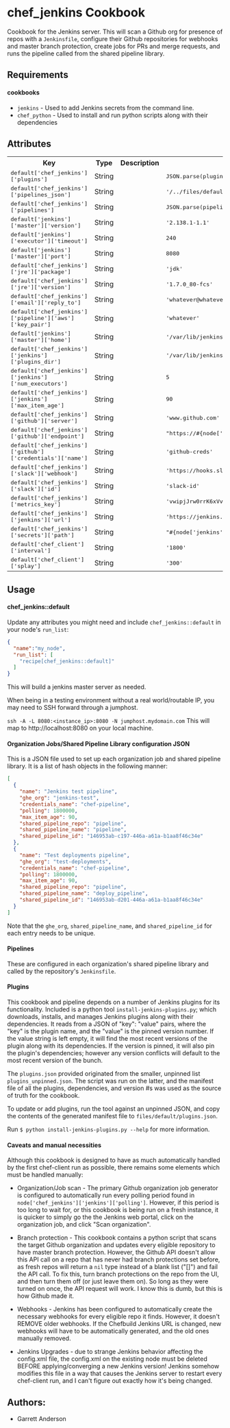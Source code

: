 chef_jenkins Cookbook
====================
Cookbook for the Jenkins server.  This will scan a Github org for presence of repos with a `Jenkinsfile`, configure their Github repositories for webhooks and master branch protection, create jobs for PRs and merge requests, and runs the pipeline called from the shared pipeline library.

Requirements
------------

#### cookbooks
- `jenkins` - Used to add Jenkins secrets from the command line.
- `chef_python` - Used to install and run python scripts along with their dependencies

## Attributes
<table>
  <tr>
    <th>Key</th>
    <th>Type</th>
    <th>Description</th>
    <th>Default</th>
  </tr>
  <tr>
    <td><tt>default['chef_jenkins']['plugins']</tt></td>
    <td>String</td>
    <td></td>
    <td><tt>JSON.parse(plugins_json)</tt></td>
  </tr>
  <tr>
    <td><tt>default['chef_jenkins']['pipelines_json']</tt></td>
    <td>String</td>
    <td></td>
    <td><tt>'/../files/default/pipelines.json'</tt></td>
  </tr>
  <tr>
    <td><tt>default['chef_jenkins']['pipelines']</tt></td>
    <td>String</td>
    <td></td>
    <td><tt>JSON.parse(pipelines_json)</tt></td>
  </tr>
  <tr>
    <td><tt>default['jenkins']['master']['version']</tt></td>
    <td>String</td>
    <td></td>
    <td><tt>'2.138.1-1.1'</tt></td>
  </tr>
  <tr>
    <td><tt>default['jenkins']['executor']['timeout']</tt></td>
    <td>String</td>
    <td></td>
    <td><tt>240</tt></td>
  </tr>
  <tr>
    <td><tt>default['jenkins']['master']['port']</tt></td>
    <td>String</td>
    <td></td>
    <td><tt>8080</tt></td>
  </tr>
  <tr>
    <td><tt>default['chef_jenkins']['jre']['package']</tt></td>
    <td>String</td>
    <td></td>
    <td><tt>'jdk'</tt></td>
  </tr>
  <tr>
    <td><tt>default['chef_jenkins']['jre']['version']</tt></td>
    <td>String</td>
    <td></td>
    <td><tt>'1.7.0_80-fcs'</tt></td>
  </tr>
  <tr>
    <td><tt>default['chef_jenkins']['email']['reply_to']</tt></td>
    <td>String</td>
    <td></td>
    <td><tt>'whatever@whatever.com'</tt></td>
  </tr>
  <tr>
    <td><tt>default['chef_jenkins']['pipeline']['aws']['key_pair']</tt></td>
    <td>String</td>
    <td></td>
    <td><tt>'whatever'</tt></td>
  </tr>
  <tr>
    <td><tt>default['jenkins']['master']['home']</tt></td>
    <td>String</td>
    <td></td>
    <td><tt>'/var/lib/jenkins'</tt></td>
  </tr>
  <tr>
    <td><tt>default['chef_jenkins']['jenkins']['plugins_dir']</tt></td>
    <td>String</td>
    <td></td>
    <td><tt>'/var/lib/jenkins/plugins'</tt></td>
  </tr>
  <tr>
    <td><tt>default['chef_jenkins']['jenkins']['num_executors']</tt></td>
    <td>String</td>
    <td></td>
    <td><tt>5</tt></td>
  </tr>
  <tr>
    <td><tt>default['chef_jenkins']['jenkins']['max_item_age']</tt></td>
    <td>String</td>
    <td></td>
    <td><tt>90</tt></td>
  </tr>
  <tr>
    <td><tt>default['chef_jenkins']['github']['server']</tt></td>
    <td>String</td>
    <td></td>
    <td><tt>'www.github.com'</tt></td>
  </tr>
  <tr>
    <td><tt>default['chef_jenkins']['github']['endpoint']</tt></td>
    <td>String</td>
    <td></td>
    <td><tt>"https://#{node['chef_jenkins']['github']['server']}/api/v3"</tt></td>
  </tr>
  <tr>
    <td><tt>default['chef_jenkins']['github']['credentials']['name']</tt></td>
    <td>String</td>
    <td></td>
    <td><tt>'github-creds'</tt></td>
  </tr>
  <tr>
    <td><tt>default['chef_jenkins']['slack']['webhook']</tt></td>
    <td>String</td>
    <td></td>
    <td><tt>'https://hooks.slack.com/services/ABCD1234'</tt></td>
  </tr>
  <tr>
    <td><tt>default['chef_jenkins']['slack']['id']</tt></td>
    <td>String</td>
    <td></td>
    <td><tt>'slack-id'</tt></td>
  </tr>
  <tr>
    <td><tt>default['chef_jenkins']['metrics_key']</tt></td>
    <td>String</td>
    <td></td>
    <td><tt>'vwipjJrw0rrK6xVvLutC8jUqw9JEHZepwbRuyIZRCkLLPsSiR9XR3u4BnHpU9v2W'</tt></td>
  </tr>
  <tr>
    <td><tt>default['chef_jenkins']['jenkins']['url']</tt></td>
    <td>String</td>
    <td></td>
    <td><tt>'https://jenkins.myserver.com/'</tt></td>
  </tr>
  <tr>
    <td><tt>default['chef_jenkins']['secrets']['path']</tt></td>
    <td>String</td>
    <td></td>
    <td><tt>"#{node['jenkins']['master']['home']}/.secrets"</tt></td>
  </tr>
  <tr>
    <td><tt>default['chef_client']['interval']</tt></td>
    <td>String</td>
    <td></td>
    <td><tt>'1800'</tt></td>
  </tr>
  <tr>
    <td><tt>default['chef_client']['splay']</tt></td>
    <td>String</td>
    <td></td>
    <td><tt>'300'</tt></td>
  </tr>
</table>

Usage
-----
#### chef_jenkins::default

Update any attributes you might need and include `chef_jenkins::default` in your node's `run_list`:

```json
{
  "name":"my_node",
  "run_list": [
    "recipe[chef_jenkins::default]"
  ]
}
```

This will build a jenkins master server as needed.  

When being in a testing environment without a real world/routable IP, you may need to SSH forward through a jumphost.

`ssh -A -L 8080:<instance_ip>:8080 -N jumphost.mydomain.com`
This will map to http://localhost:8080 on your local machine.

#### Organization Jobs/Shared Pipeline Library configuration JSON
This is a JSON file used to set up each organization job and shared pipeline library.  It is a list of hash objects in the following manner:
```json
[
  {
    "name": "Jenkins test pipeline",
    "ghe_org": "jenkins-test",
    "credentials_name": "chef-pipeline",
    "polling": 1800000,
    "max_item_age": 90,
    "shared_pipeline_repo": "pipeline",
    "shared_pipeline_name": "pipeline",
    "shared_pipeline_id": "146953ab-c197-446a-a61a-b1aa8f46c34e"
  },
  {
    "name": "Test deployments pipeline",
    "ghe_org": "test-deployments",
    "credentials_name": "chef-pipeline",
    "polling": 1800000,
    "max_item_age": 90,
    "shared_pipeline_repo": "pipeline",
    "shared_pipeline_name": "deploy_pipeline",
    "shared_pipeline_id": "146953ab-d201-446a-a61a-b1aa8f46c34e"
  }
]
```
Note that the `ghe_org`, `shared_pipeline_name`, and `shared_pipeline_id` for each entry needs to be unique.

#### Pipelines
These are configured in each organization's shared pipeline library and called by the repository's `Jenkinsfile`.

#### Plugins
This cookbook and pipeline depends on a number of Jenkins plugins for its functionality.  Included is a python tool `install-jenkins-plugins.py`; which downloads, installs, and manages Jenkins plugins along with their dependencies.  It reads from a JSON of "key": "value" pairs, where the "key" is the plugin name, and the "value" is the pinned version number.  If the value string is left empty, it will find the most recent versions of the plugin along with its dependencies.  If the version is pinned, it will also pin the plugin's dependencies; however any version conflicts will default to the most recent version of the bunch.

The `plugins.json` provided originated from the smaller, unpinned list `plugins_unpinned.json`.  The script was run on the latter, and the manifest file of all the plugins, dependencies, and version #s was used as the source of truth for the cookbook.  

To update or add plugins, run the tool against an unpinned JSON, and copy the contents of the generated manifest file to `files/default/plugins.json`.

Run `$ python install-jenkins-plugins.py --help` for more information.

#### Caveats and manual necessities
Although this cookbook is designed to have as much automatically handled by the first chef-client run as possible, there remains some elements which must be handled manually:

- Organization/Job scan - The primary Github organization job generator is configured to automatically run every polling period found in `node['chef_jenkins']['jenkins']['polling']`.  However, if this period is too long to wait for, or this cookbook is being run on a fresh instance, it is quicker to simply go the the Jenkins web portal, click on the organization job, and click "Scan organization".

- Branch protection - This cookbook contains a python script that scans the target Github organization and updates every eligible repository to have master branch protection. However, the Github API doesn't allow this API call on a repo that has never had branch protections set before, as fresh repos will return a `nil` type instead of a blank list ("[]") and fail the API call.  To fix this, turn branch protections on the repo from the UI, and then turn them off (or just leave them on).  So long as they were turned on once, the API request will work.  I know this is dumb, but this is how Github made it.

- Webhooks - Jenkins has been configured to automatically create the necessary webhooks for every eligible repo it finds.  However, it doesn't REMOVE older webhooks.  If the Chefbuild Jenkins URL is changed, new webhooks will have to be automatically generated, and the old ones manually removed.

- Jenkins Upgrades - due to strange Jenkins behavior affecting the config.xml file, the config.xml on the existing node must be deleted BEFORE applying/converging a new Jenkins version!  Jenkins somehow modifies this file in a way that causes the Jenkins server to restart every chef-client run, and I can't figure out exactly how it's being changed.

## Authors:
- Garrett Anderson
